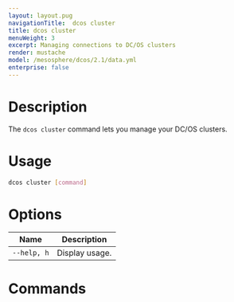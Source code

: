 ```yaml
---
layout: layout.pug
navigationTitle:  dcos cluster
title: dcos cluster
menuWeight: 3
excerpt: Managing connections to DC/OS clusters
render: mustache
model: /mesosphere/dcos/2.1/data.yml
enterprise: false
---
```


# Description

The `dcos cluster` command lets you manage your DC/OS clusters.

# Usage

```bash
dcos cluster [command]
```

# Options

| Name |  Description |
|---------|-------------|
| `--help, h`   |  Display usage. |


# Commands
